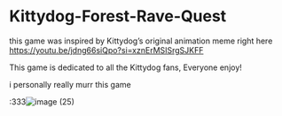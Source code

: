 # Kittydog-Forest-Rave-Quest
this game was inspired by Kittydog’s original animation meme right here https://youtu.be/jdng66siQpo?si=xznErMSISrgSJKFF

This game is dedicated to all the Kittydog fans, Everyone enjoy!

i personally really murr this game


:333![image (25)](https://github.com/user-attachments/assets/b0129737-f423-4f64-b6e0-262c65762588)

